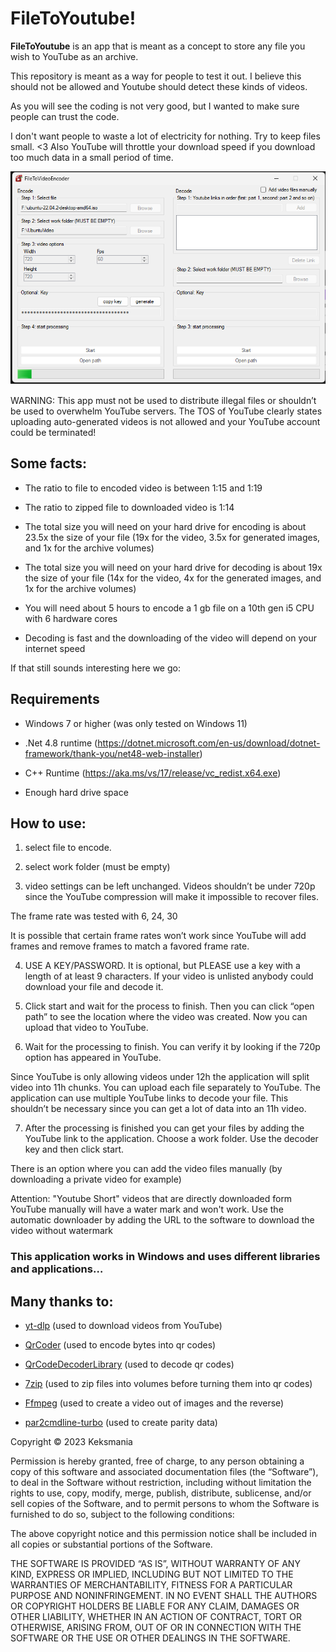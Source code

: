 # FileToYoutube!

**FileToYoutube** is an app that is meant as a concept to store any file you wish to YouTube as an archive.

  

This repository is meant as a way for people to test it out. I believe this should not be allowed and Youtube should detect these kinds of videos.

As you will see the coding is not very good, but I wanted to make sure people can trust the code.

I don't want people to waste a lot of electricity for nothing.  Try to keep files small. <3  Also YouTube will throttle your download speed if you download too much data in a small period of time.

![encoding ubuntu 22.04](https://github.com/Keksmania/FileToYoutube/blob/d191b0677aaac9baeb045b76ff12b334729fe81a/FileToYoutube/ImageReadme.png?raw=true)  

WARNING: This app must not be used to distribute illegal files or shouldn’t be used to overwhelm YouTube servers. The TOS of YouTube clearly states uploading auto-generated videos is not allowed and your YouTube account could be terminated!

  

## Some facts:

- The ratio to file to encoded video is between 1:15 and 1:19

- The ratio to zipped file to downloaded video is 1:14

- The total size you will need on your hard drive for encoding is about 23.5x the size of your file (19x for the video, 3.5x for generated images, and 1x for the archive volumes)

- The total size you will need on your hard drive for decoding is about 19x the size of your file (14x for the video, 4x for the generated images, and 1x for the archive volumes)
  
- You will need about 5 hours to encode a 1 gb file on a 10th gen i5 CPU with 6 hardware cores

- Decoding is fast and the downloading of the video will depend on your internet speed



If that still sounds interesting here we go:

## Requirements

- Windows 7 or higher (was only tested on Windows 11)

- .Net 4.8 runtime (https://dotnet.microsoft.com/en-us/download/dotnet-framework/thank-you/net48-web-installer)

- C++ Runtime (https://aka.ms/vs/17/release/vc_redist.x64.exe)

- Enough hard drive space


## How to use:

  

1. select file to encode.

  

2. select work folder (must be empty)

  

3. video settings can be left unchanged. Videos shouldn’t be under 720p since the YouTube compression will make it impossible to recover files. 
  
The frame rate was tested with 6, 24, 30

It is possible that certain frame rates won’t work since YouTube will add frames and remove frames to match a favored frame rate.

  

4. USE A KEY/PASSWORD. It is optional, but PLEASE use a key with a length of at least 9 characters. If your video is unlisted anybody could download your file and decode it.

  

5. Click start and wait for the process to finish. Then you can click “open path” to see the location where the video was created. Now you can upload that video to YouTube.

  

6. Wait for the processing to finish. You can verify it by looking if the 720p option has appeared in YouTube.

  

Since YouTube is only allowing videos under 12h the application will split video into 11h chunks. You can upload each file separately to YouTube. The application can use multiple YouTube links to decode your file. This shouldn’t be necessary since you can get a lot of data into an 11h video.

  

7. After the processing is finished you can get your files by adding the YouTube link to the application. Choose a work folder. Use the decoder key and then click start.

  

There is an option where you can add the video files manually (by downloading a private video for example)

Attention: "Youtube Short" videos that are directly downloaded form YouTube manually will have a water mark and won't work. Use the automatic downloader by adding the URL to the software to download the video without watermark

  

 

### This application works in Windows and uses different libraries and applications…

## Many thanks to:

  

- [yt-dlp](https://github.com/yt-dlp/yt-dlp) (used to download videos from YouTube)

- [QrCoder](https://github.com/codebude/QRCoder) (used to encode bytes into qr codes)

- [QrCodeDecoderLibrary](https://github.com/Uzi-Granot/QRCode) (used to decode qr codes)

- [7zip](https://github.com/mcmilk/7-Zip) (used to zip files into volumes before turning them into qr codes)

- [Ffmpeg](https://github.com/FFmpeg/FFmpeg) (used to create a video out of images and the reverse)

- [par2cmdline-turbo](https://github.com/animetosho/par2cmdline-turbo) (used to create parity data)

  


Copyright © 2023 Keksmania

Permission is hereby granted, free of charge, to any person obtaining a copy of this software and associated documentation files (the “Software”), to deal in the Software without restriction, including without limitation the rights to use, copy, modify, merge, publish, distribute, sublicense, and/or sell copies of the Software, and to permit persons to whom the Software is furnished to do so, subject to the following conditions:

The above copyright notice and this permission notice shall be included in all copies or substantial portions of the Software.

THE SOFTWARE IS PROVIDED “AS IS”, WITHOUT WARRANTY OF ANY KIND, EXPRESS OR IMPLIED, INCLUDING BUT NOT LIMITED TO THE WARRANTIES OF MERCHANTABILITY, FITNESS FOR A PARTICULAR PURPOSE AND NONINFRINGEMENT. IN NO EVENT SHALL THE AUTHORS OR COPYRIGHT HOLDERS BE LIABLE FOR ANY CLAIM, DAMAGES OR OTHER LIABILITY, WHETHER IN AN ACTION OF CONTRACT, TORT OR OTHERWISE, ARISING FROM, OUT OF OR IN CONNECTION WITH THE SOFTWARE OR THE USE OR OTHER DEALINGS IN THE SOFTWARE.
